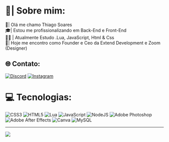 # 👤| Sobre mim:
🧠| Olá me chamo Thiago Soares<br>🎓| Estou me profissionalizando em Back-End e Front-End<br>👨‍🎓 | Atualmente Estudo .Lua, JavaScript, Html & Css <br>👑| Hoje me encontro como Founder e Ceo da Extend Development e Zoom (Designer)


## 🌐 Contato:
[![Discord](https://img.shields.io/badge/Discord-%237289DA.svg?logo=discord&logoColor=white)](https://discord.gg/RazeBMT8VN) [![Instagram](https://img.shields.io/badge/Instagram-%23E4405F.svg?logo=Instagram&logoColor=white)](https://instagram.com/thx.kkj) 

# 💻 Tecnologias:
![CSS3](https://pt.m.wikipedia.org/wiki/Ficheiro:CSS3_logo.svg) ![HTML5](https://icon-icons.com/pt/icone/HTML5/102567) ![Lua](https://commons.wikimedia.org/wiki/File:Lua-Logo.svg) ![JavaScript](https://logodownload.org/wp-content/uploads/2022/04/javascript-logo.png) ![NodeJS](https://iconduck.com/icons/240347/node-js) ![Adobe Photoshop](https://img.shields.io/badge/adobephotoshop-%2331A8FF.svg?style=for-the-badge&logo=adobephotoshop&logoColor=white) ![Adobe After Effects](https://img.shields.io/badge/Adobe%20After%20Effects-9999FF.svg?style=for-the-badge&logo=Adobe%20After%20Effects&logoColor=white) ![Canva](https://img.shields.io/badge/Canva-%2300C4CC.svg?style=for-the-badge&logo=Canva&logoColor=white) ![MySQL](https://img.shields.io/badge/mysql-%2300f.svg?style=for-the-badge&logo=mysql&logoColor=white)

---
[![](https://visitcount.itsvg.in/api?id=thxkkj&icon=2&color=4)](https://visitcount.itsvg.in)

<!-- Proudly created with GPRM ( https://gprm.itsvg.in ) -->

